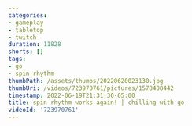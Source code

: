```yaml
---
categories:
- gameplay
- tabletop
- twitch
duration: 11828
shorts: []
tags:
- go
- spin-rhythm
thumbPath: /assets/thumbs/20220620023130.jpg
thumbUri: /videos/723970761/pictures/1578408442
timestamp: 2022-06-19T21:31:30-05:00
title: spin rhythm works again! | chilling with go
videoId: '723970761'
---
```

